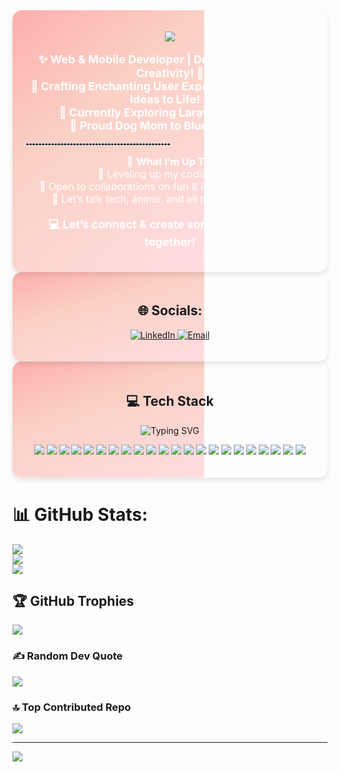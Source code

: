 <div style="position: relative; overflow: hidden; border-radius: 15px; padding: 20px; text-align: center; color: white; box-shadow: 0 4px 8px rgba(0, 0, 0, 0.1);">
  <svg style="position: absolute; top: 0; left: 0; width: 100%; height: 100%; z-index: -1;" xmlns="http://www.w3.org/2000/svg">
    <defs>
      <linearGradient id="pinkGradient" x1="0%" y1="0%" x2="100%" y2="100%">
        <stop offset="0%" style="stop-color: #ff9a9e; stop-opacity: 1" />
        <stop offset="50%" style="stop-color: #fad0c4; stop-opacity: 1" />
        <stop offset="100%" style="stop-color: #ffdde1; stop-opacity: 1" />
      </linearGradient>
    </defs>
    <rect width="100%" height="100%" fill="url(#pinkGradient)">
      <animate attributeName="x" from="-200" to="200" dur="5s" repeatCount="indefinite" />
    </rect>
  </svg>

  <p align="center">  
    <img src="https://readme-typing-svg.herokuapp.com?font=Pacifico&size=25&color=FF69B4&center=true&vCenter=true&width=500&height=50&lines=Welcome+to+My+Magical+Dev+World!;Web+%26+Mobile+Developer;Dreaming+in+Code+%26+Creativity!+💖;Crafting+Enchanting+User+Experiences!+✨;Turning+Ideas+Into+Reality+with+Code!+🚀" />  
  </p>  

  <p align="center" style="font-size: 18px; font-weight: bold;">  
    ✨ <b>Web & Mobile Developer | Dreaming in Code & Creativity!</b> 💖<br>  
    🚀 <b>Crafting Enchanting User Experiences & Bringing Ideas to Life!</b> 🎨<br>  
    🌷 <b>Currently Exploring Laravel & Python</b> 🐍<br>  
    🐩 <b>Proud Dog Mom to Blue & Perla!</b> 🐶💕  
  </p>  

  <hr style="border: 1px dashed white; width: 50%;">  

  <p style="font-size: 16px;">  
    🚀 <b>What I’m Up To:</b><br>  
    🌱 Leveling up my coding skills!<br>  
    👯 Open to collaborations on fun & innovative projects ✨<br>  
    💬 Let’s talk tech, anime, and all things creative! 🎨✨  
  </p>  

  <p style="font-size: 18px; font-weight: bold;">  
    💻 Let’s connect & create something magical together!  
  </p>  
</div>

<div style="position: relative; overflow: hidden; border-radius: 15px; padding: 20px; text-align: center; box-shadow: 0 4px 8px rgba(0,0,0,0.1);">
  <svg style="position: absolute; top: 0; left: 0; width: 100%; height: 100%; z-index: -1;" xmlns="http://www.w3.org/2000/svg">
    <defs>
      <linearGradient id="socialGradient" x1="0%" y1="0%" x2="100%" y2="100%">
        <stop offset="0%" style="stop-color: #ff9a9e; stop-opacity: 1" />
        <stop offset="50%" style="stop-color: #fad0c4; stop-opacity: 1" />
        <stop offset="100%" style="stop-color: #ffdde1; stop-opacity: 1" />
      </linearGradient>
    </defs>
    <rect width="100%" height="100%" fill="url(#socialGradient)">
      <animate attributeName="x" from="-200" to="200" dur="5s" repeatCount="indefinite" />
    </rect>
  </svg>
  
  <h2>🌐 Socials:</h2>
  <p>
    <a href="https://linkedin.com/in/eya-sahbeni" target="_blank">
      <img src="https://img.shields.io/badge/LinkedIn-%230077B5.svg?logo=linkedin&logoColor=white" alt="LinkedIn">
    </a>
    <a href="mailto:eyasahbeni23707@gmail.com">
      <img src="https://img.shields.io/badge/Email-D14836?logo=gmail&logoColor=white" alt="Email">
    </a>
  </p>
</div>


  <div style="position: relative; overflow: hidden; border-radius: 15px; padding: 20px; text-align: center; box-shadow: 0 4px 8px rgba(0, 0, 0, 0.1);">
  <svg style="position: absolute; top: 0; left: 0; width: 100%; height: 100%; z-index: -1;" xmlns="http://www.w3.org/2000/svg">
    <defs>
      <linearGradient id="pinkGradient" x1="0%" y1="0%" x2="100%" y2="100%">
        <stop offset="0%" style="stop-color: #ff9a9e; stop-opacity: 1" />
        <stop offset="50%" style="stop-color: #fad0c4; stop-opacity: 1" />
        <stop offset="100%" style="stop-color: #ffdde1; stop-opacity: 1" />
      </linearGradient>
    </defs>
    <rect width="100%" height="100%" fill="url(#pinkGradient)">
      <animate attributeName="x" from="-200" to="200" dur="5s" repeatCount="indefinite" />
    </rect>
  </svg>

<h2 align="center">💻 Tech Stack</h2>

<p align="center">
  <img src="https://readme-typing-svg.demolab.com?font=Fira+Code&size=22&duration=3000&pause=1000&color=F7DF1E&center=true&vCenter=true&width=435&lines=JavaScript;TypeScript;React+%2F+React+Native;Node.js+%2F+Express.js;Firebase+%2F+MongoDB+%2F+MySQL;Redux+%2F+ReactQuery+%2F+Vite;Bootstrap+%2F+TailwindCSS;Sequelize+%2F+Prisma;Figma+%2F+Canva+%2F+Postman" alt="Typing SVG" />
</p>

<p align="center">
  <img src="https://img.shields.io/badge/javascript-%23F7DF1E.svg?style=for-the-badge&logo=javascript&logoColor=black" />
  <img src="https://img.shields.io/badge/typescript-%23007ACC.svg?style=for-the-badge&logo=typescript&logoColor=white" />
  <img src="https://img.shields.io/badge/react-%2320232a.svg?style=for-the-badge&logo=react&logoColor=%2361DAFB" />
  <img src="https://img.shields.io/badge/react_native-%2320232a.svg?style=for-the-badge&logo=react&logoColor=%2361DAFB" />
  <img src="https://img.shields.io/badge/redux-%23593d88.svg?style=for-the-badge&logo=redux&logoColor=white" />
  <img src="https://img.shields.io/badge/express.js-%23404d59.svg?style=for-the-badge&logo=express&logoColor=%2361DAFB" />
  <img src="https://img.shields.io/badge/node.js-6DA55F?style=for-the-badge&logo=node.js&logoColor=white" />
  <img src="https://img.shields.io/badge/firebase-%23039BE5.svg?style=for-the-badge&logo=firebase" />
  <img src="https://img.shields.io/badge/mongodb-%234ea94b.svg?style=for-the-badge&logo=mongodb&logoColor=white" />
  <img src="https://img.shields.io/badge/mysql-4479A1.svg?style=for-the-badge&logo=mysql&logoColor=white" />
  <img src="https://img.shields.io/badge/sequelize-52B0E7?style=for-the-badge&logo=sequelize&logoColor=white" />
  <img src="https://img.shields.io/badge/prisma-3982CE?style=for-the-badge&logo=prisma&logoColor=white" />
  <img src="https://img.shields.io/badge/bootstrap-%238511FA.svg?style=for-the-badge&logo=bootstrap&logoColor=white" />
  <img src="https://img.shields.io/badge/jquery-%230769AD.svg?style=for-the-badge&logo=jquery&logoColor=white" />
  <img src="https://img.shields.io/badge/next.js-black?style=for-the-badge&logo=next.js&logoColor=white" />
  <img src="https://img.shields.io/badge/vite-%23646CFF.svg?style=for-the-badge&logo=vite&logoColor=white" />
  <img src="https://img.shields.io/badge/figma-%23F24E1E.svg?style=for-the-badge&logo=figma&logoColor=white" />
  <img src="https://img.shields.io/badge/postman-FF6C37?style=for-the-badge&logo=postman&logoColor=white" />
  <img src="https://img.shields.io/badge/canva-%2300C4CC.svg?style=for-the-badge&logo=canva&logoColor=white" />
  <img src="https://img.shields.io/badge/docker-%230db7ed.svg?style=for-the-badge&logo=docker&logoColor=white" />
  <img src="https://img.shields.io/badge/github-%23121011.svg?style=for-the-badge&logo=github&logoColor=white" />
  <img src="https://img.shields.io/badge/git-%23F05033.svg?style=for-the-badge&logo=git&logoColor=white" />
</p>


</div>

# 📊 GitHub Stats:
![](https://github-readme-stats.vercel.app/api?username=eyasahbeni&theme=date_night&hide_border=false&include_all_commits=false&count_private=false)<br/>
![](https://github-readme-streak-stats.herokuapp.com/?user=eyasahbeni&theme=date_night&hide_border=false)<br/>
![](https://github-readme-stats.vercel.app/api/top-langs/?username=eyasahbeni&theme=date_night&hide_border=false&include_all_commits=false&count_private=false&layout=compact)

## 🏆 GitHub Trophies
![](https://github-profile-trophy.vercel.app/?username=eyasahbeni&theme=radical&no-frame=false&no-bg=true&margin-w=4)

### ✍️ Random Dev Quote
![](https://quotes-github-readme.vercel.app/api?type=horizontal&theme=radical)

### 🔝 Top Contributed Repo
![](https://github-contributor-stats.vercel.app/api?username=eyasahbeni&limit=5&theme=date_night&combine_all_yearly_contributions=true)

---
[![](https://visitcount.itsvg.in/api?id=eyasahbeni&icon=0&color=0)](https://visitcount.itsvg.in)

<!-- Proudly created with GPRM ( https://gprm.itsvg.in ) -->
